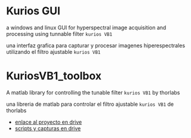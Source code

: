 # Kurios GUI
a windows and linux GUI for hyperspectral image acquisition and processing using tunnable filter `kurios VB1`

una interfaz grafica para capturar y procesar imagenes hiperespectrales utilizando el filtro ajustable `kurios VB1`

# KuriosVB1_toolbox
A matlab library for controlling the tunable filter `kurios VB1` by thorlabs

una libreria de matlab para controlar el filtro ajustable `kurios VB1` de thorlabs


- [enlace al proyecto en drive](https://drive.google.com/drive/folders/1b1vBv-zC7iNU69g6r8231b6Drg2bxiNZ?usp=sharing)
- [scripts y capturas en drive](https://drive.google.com/drive/folders/1h4gWMvUeFT4A1aU4rln_hy74meNoLv9M?usp=sharing)
